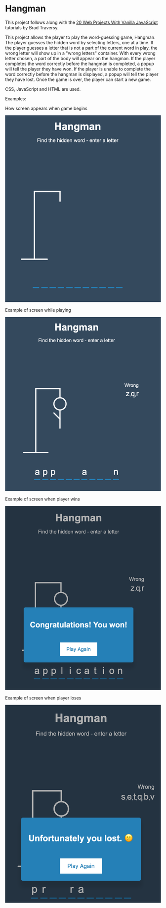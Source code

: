 # Hangman

This project follows along with the [20 Web Projects With Vanilla JavaScript](https://www.udemy.com/course/web-projects-with-vanilla-javascript/) tutorials by Brad Traversy.

This project allows the player to play the word-guessing game, Hangman. The player guesses the hidden word by selecting letters, one at a time. If the player guesses a letter that is not a part of the current word in play, the wrong letter will show up in a "wrong letters" container. With every wrong letter chosen, a part of the body will appear on the hangman. If the player completes the word correctly before the hangman is completed, a popup will tell the player they have won. If the player is unable to complete the word correctly before the hangman is displayed, a popup will tell the player they have lost. Once the game is over, the player can start a new game.

CSS, JavaScript and HTML are used.

Examples:

How screen appears when game begins

![hangman game start](hangmanStart.png)

Example of screen while playing

![hangman game while playing](hangmanPlaying.png)

Example of screen when player wins

![hangman game win screen](hangmanWin.png)

Example of screen when player loses

![hangman game lose screen](hangmanLost.png)
